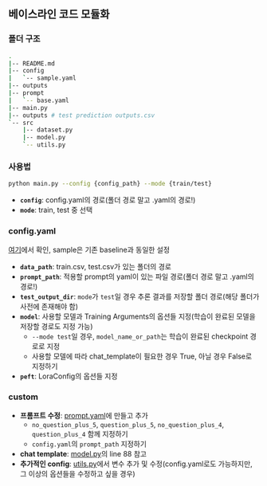 ## 베이스라인 코드 모듈화

### 폴더 구조
```bash
.
|-- README.md
|-- config
|   `-- sample.yaml
|-- outputs
|-- prompt
|   `-- base.yaml
|-- main.py
|-- outputs # test prediction outputs.csv
`-- src
    |-- dataset.py
    |-- model.py
    `-- utils.py
```

### 사용법
```bash
python main.py --config {config_path} --mode {train/test}
```
- **`config`**: config.yaml의 경로(폴더 경로 말고 .yaml의 경로!)  
- **`mode`**: train, test 중 선택  

### config.yaml  
[여기](./config/sample.yaml)에서 확인, sample은 기존 baseline과 동일한 설정  
- **`data_path`**: train.csv, test.csv가 있는 폴더의 경로  
- **`prompt_path`**: 적용할 prompt의 yaml이 있는 파일 경로(폴더 경로 말고 .yaml의 경로!)  
- **`test_output_dir`**: `mode`가 `test`일 경우 추론 결과를 저장할 폴더 경로(해당 폴더가 사전에 존재해야 함)  
- **`model`**: 사용할 모델과 Training Arguments의 옵션들 지정(학습이 완료된 모델을 저장할 경로도 지정 가능)  
  - `--mode test`일 경우, `model_name_or_path`는 학습이 완료된 checkpoint 경로로 지정  
  - 사용할 모델에 따라 chat_template이 필요한 경우 True, 아닐 경우 False로 지정하기  
- **`peft`**: LoraConfig의 옵션들 지정  

### custom
- **프롬프트 수정**: [prompt.yaml](./prompt)에 만들고 추가
  - `no_question_plus_5`, `question_plus_5`, `no_question_plus_4`, `question_plus_4` 함께 지정하기
  - `config.yaml`의 `prompt_path` 지정하기
- **chat template**: [model.py](./src/model.py)의 line 88 참고  
- **추가적인 config**: [utils.py](./src/utils.py)에서 변수 추가 및 수정(config.yaml로도 가능하지만, 그 이상의 옵션들을 수정하고 싶을 경우)  
